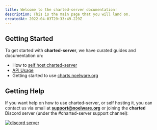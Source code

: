 ```yaml
---
title: Welcome to the charted-server documentation!
description: This is the main page that you will land on.
createdAt: 2022-04-03T20:33:49.229Z
---
```


## Getting Started

To get started with **charted-server**, we have curated guides and documentation on:

- How to [self host charted-server](https://charts.noelware.org/docs/server/self-hosting)
- [API Usage](https://charts.noelware.org/docs/server/api)
- Getting started to use [charts.noelware.org](https://charts.noelware.org/docs/server/getting-started)

## Getting Help

If you want help on how to use charted-server, or self hosting it, you can contact us via email at **support@noelware.org** or joining the **charted** Discord server (under the #charted-server support channel):

[![discord server](https://discord.com/api/v10/guilds/953430319585972274/widget.png?style=banner3)](https://discord.gg/mYVqpjZK6k)
